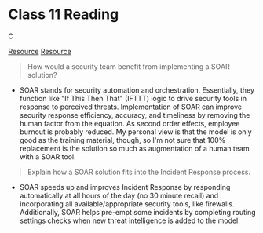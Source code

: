 # Class 11 Reading

C

[Resource](https://www.forbes.com/sites/forbestechcouncil/2019/08/20/is-cybersecurity-automation-the-future/?sh=7ef18d21589c)
[Resource](https://cybersecurity.att.com/blogs/security-essentials/automated-incident-response-in-action-7-killer-use-cases)

> How would a security team benefit from implementing a SOAR solution?
   - SOAR stands for security automation and orchestration. Essentially, they function like "If This Then That" (IFTTT) logic to drive security tools in response to perceived threats. Implementation of SOAR can improve security response efficiency, accuracy, and timeliness by removing the human factor from the equation. As second order effects, employee burnout is probably reduced. My personal view is that the model is only good as the training material, though, so I'm not sure that 100% replacement is the solution so much as augmentation of a human team with a SOAR tool.

> Explain how a SOAR solution fits into the Incident Response process.
   - SOAR speeds up and improves Incident Response by responding automatically at all hours of the day (no 30 minute recall) and incorporating all available/appropriate security tools, like firewalls. Additionally, SOAR helps pre-empt some incidents by completing routing settings checks when new threat intelligence is added to the model.